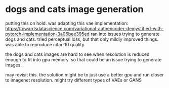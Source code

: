 # dogs and cats image generation

putting this on hold. was adapting this vae implementation: https://towardsdatascience.com/variational-autoencoder-demystified-with-pytorch-implementation-3a06bee395ed
ran into issues trying to generate dogs and cats. tried perceptual loss, but that only mildly improved things.
was able to reproduce cifar-10 quality.

the dogs and cats images are hard to see when resolution is reduced enough to fit into gpu memory. so that could be an issue trying to generate images.

may revisit this. the solution might be to just use a better gpu and run closer to imagenet resolution. might try different types of VAEs or GANS
